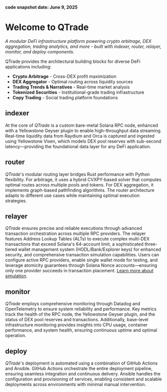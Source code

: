 **code snapshot date: June 9, 2025**

# Welcome to QTrade
*A modular DeFi infrastructure platform powering crypto arbitrage, DEX aggregation, trading analytics, and more - built with indexer, router, relayer, monitor, and deploy components.*

QTrade provides the architectural building blocks for diverse DeFi applications including:
- **Crypto Arbitrage** - Cross-DEX profit maximization
- **DEX Aggregator** - Optimal routing across liquidity sources
- **Trading Trends & Narratives** - Real-time market analysis
- **Tokenized Securities** - Institutional-grade trading infrastructure
- **Copy Trading** - Social trading platform foundations

## indexer
At the core of *QTrade* is a custom bare-metal Solana RPC node, enhanced with a Yellowstone Geyser plugin to enable high-throughput data streaming. Real-time liquidity data from Raydium and Orca is captured and ingested using Yellowstone Vixen, which models DEX pool reserves with sub-second latency—providing the foundational data layer for any DeFi application.

## router
*QTrade*'s modular routing layer bridges Rust performance with Python flexibility. For arbitrage, it uses a hybrid CVXPY-based solver that computes optimal routes across multiple pools and tokens. For DEX aggregation, it implements graph-based pathfinding algorithms. The router architecture adapts to different use cases while maintaining optimal execution strategies.

## relayer
*QTrade* ensures precise and reliable executions through advanced transaction orchestration across multiple RPC providers. The relayer features Address Lookup Tables (ALTs) to execute complex multi-DEX transactions that exceed Solana's 64-account limit, a sophisticated three-tiered wallet management system (HODL/Bank/Explorer keys) for enhanced security, and comprehensive transaction simulation capabilities. Users can configure active RPC providers, enable single wallet mode for testing, and leverage atomicity guarantees through Solana Nonce accounts—ensuring only one provider succeeds in transaction placement. [Learn more about simulation](./docs/SIMULATION.md).

## monitor
*QTrade* employs comprehensive monitoring through Datadog and OpenTelemetry to ensure system reliability and performance. Key metrics track the health of the RPC node, the Yellowstone Geyser plugin, and the status of DEX pool reserves and transactions. Additionally, base-level infrastructure monitoring provides insights into CPU usage, container performance, and system health, ensuring continuous uptime and optimal operation.

## deploy
*QTrade*'s deployment is automated using a combination of GitHub Actions and Ansible. GitHub Actions orchestrate the entire deployment pipeline, ensuring seamless integration and continuous delivery. Ansible handles the configuration and provisioning of services, enabling consistent and scalable deployments across environments with minimal manual intervention.
